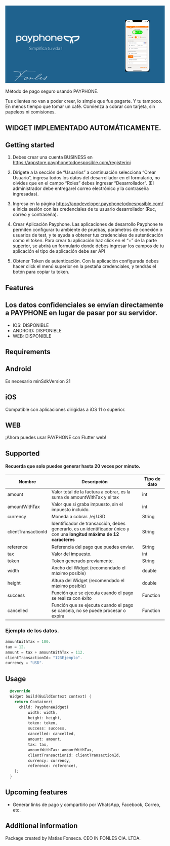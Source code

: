 <!-- 
This README describes the package. If you publish this package to pub.dev,
this README's contents appear on the landing page for your package.

For information about how to write a good package README, see the guide for
[writing package pages](https://dart.dev/guides/libraries/writing-package-pages). 

For general information about developing packages, see the Dart guide for
[creating packages](https://dart.dev/guides/libraries/create-library-packages)
and the Flutter guide for
[developing packages and plugins](https://flutter.dev/developing-packages). 
-->






  

![payphone-flutter_cover](https://github.com/Matiasfons/payphone_flutter/blob/main/images/image.png)




Método de pago seguro usando PAYPHONE.

Tus clientes no van a poder creer, lo simple que fue pagarte.
Y tu tampoco.
En menos tiempo que tomar un café. Comienza a cobrar con tarjeta, sin papeleos ni comisiones.

## WIDGET IMPLEMENTADO AUTOMÁTICAMENTE.

## Getting started

1. Debes crear una cuenta BUSINESS en https://appstore.payphonetodoesposible.com/registerini

2. Dirígete a la sección de “Usuarios” a continuación selecciona “Crear Usuario”, ingresa todos los datos del desarrollador en el formulario, no olvides que en el campo “Roles” debes ingresar “Desarrollador”. (El administrador debe entregarel correo electrónico y la contraseña ingresadas).

3. Ingresa en la página https://appdeveloper.payphonetodoesposible.com/ e inicia sesión con las credenciales de tu usuario desarrollador (Ruc, correo y contraseña).

4. Crear Aplicación Payphone. Las aplicaciones de desarrollo Payphone te permiten configurar tu ambiente de pruebas, parámetros de conexión o usuarios de test, y te ayuda a obtener tus credenciales de autenticación como el token. Para crear tu aplicación haz click en  el “+”  de la parte superior, se abrirá un formulario donde debes ingresar los campos de tu aplicación el tipo de aplicación debe ser API 

5. Obtener Token de autenticación. Con la aplicación configurada debes hacer click el menú superior en la pestaña credenciales, y tendrás el botón para copiar tu token.


## Features

## Los datos confidenciales se envían directamente a PAYPHONE en lugar de pasar por su servidor.

- IOS: DISPONIBLE
- ANDROID: DISPONIBLE
- WEB: DISPONIBLE

## Requirements

## Android

Es necesario minSdkVersion 21

## iOS
Compatible con aplicaciones dirigidas a iOS 11 o superior.

## WEB
¡Ahora puedes usar PAYPHONE con Flutter web! 


## Supported

#### Recuerda que solo puedes generar hasta 20 veces por minuto.

| Nombre | Descripción |Tipo de dato|
|--|--|--|
| amount | Valor total de la factura a cobrar, es la suma de amountWithTax y el tax |int|
| amountWithTax | Valor que si graba impuesto, sin el impuesto incluido. |int|
| currency | Moneda a cobrar. /ej USD|String|
| clientTransactionId | Identificador de transacción, debes generarlo, es un identificador único y con una **longitud máxima de 12 caracteres** |String|
| reference | Referencia del pago que puedes enviar.|String|
| tax | Valor del impuesto.|int|
| token | Token generado previamente.|String|
| width | Ancho del Widget (recomendado el máximo posible)|double|
| height | Altura del Widget (recomendado el máximo posible)|double|
| success | Función que se ejecuta cuando el pago se realiza con éxito|Function|
| cancelled | Función que se ejecuta cuando el pago se cancela, no se puede procesar o expira|Function|


### Ejemplo de los datos.
```dart
amountWithTax = 100.
tax = 12.
amount = tax + amountWithTax = 112.
clientTransactionId= "123Ejemplo".
currency = "USD".
```


## Usage

```dart
  @override
  Widget build(BuildContext context) {
    return Container(
      child: PayphoneWidget(
          width: width,
          height: height,
          token: token,
          success: success,
          cancelled: cancelled,
          amount: amount,
          tax: tax,
          amountWithTax: amountWithTax,
          clientTransactionId: clientTransactionId,
          currency: currency,
          reference: reference),
    );
  }
```


## Upcoming features

 - Generar links de pago y compartirlo por WhatsApp, Facebook, Correo, etc.


## Additional information

Package created by Matias Fonseca. CEO IN FONLES CIA. LTDA.
